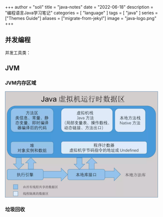 +++
author = "soli"
title = "java-notes"
date = "2022-06-18"
description = "编程语言Java学习笔记"
categories = [
"language"
]
tags = [
"java"
]
series = ["Themes Guide"]
aliases = ["migrate-from-jekyl"]
image = "java-logo.png"
+++
<!--more-->
## 并发编程

并发工具类：
## JVM
### JVM内存区域
![](jvm-memory-area.png)
### 垃圾回收